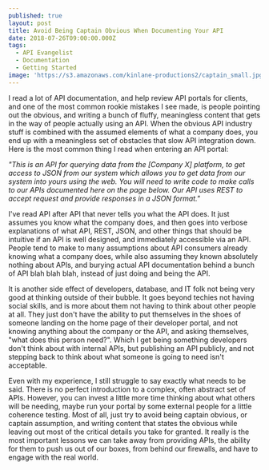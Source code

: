 ```yaml
---
published: true
layout: post
title: Avoid Being Captain Obvious When Documenting Your API
date: 2018-07-26T09:00:00.000Z
tags:
  - API Evangelist
  - Documentation
  - Getting Started
image: 'https://s3.amazonaws.com/kinlane-productions2/captain_small.jpg'
---
```

<p></p>I read a lot of API documentation, and help review API portals for clients, and one of the most common rookie mistakes I see made, is people pointing out the obvious, and writing a bunch of fluffy, meaningless content that gets in the way of people actually using an API. When the obvious API industry stuff is combined with the assumed elements of what a company does, you end up with a meaningless set of obstacles that slow API integration down. Here is the most common thing I read when entering an API portal:

_"This is an API for querying data from the [Company X] platform, to get access to JSON from our system which allows you to get data from our system into yours using the web. You will need to write code to make calls to our APIs documented here on the page below. Our API uses REST to accept request and provide responses in a JSON format."_

I've read API after API that never tells you what the API does. It just assumes you know what the company does, and then goes into verbose explanations of what API, REST, JSON, and other things that should be intuitive if an API is well designed, and immediately accessible via an API. People tend to make to many assumptions about API consumers already knowing what a company does, while also assuming they known absolutely nothing about APIs, and burying actual API documentation behind a bunch of API blah blah blah, instead of just doing and being the API.

It is another side effect of developers, database, and IT folk not being very good at thinking outside of their bubble. It goes beyond techies not having social skills, and is more about them not having to think about other people at all. They just don't have the ability to put themselves in the shoes of someone landing on the home page of their developer portal, and not knowing anything about the company or the API, and asking themselves, "what does this person need?". Which I get being something developers don't think about with internal APIs, but publishing an API publicly, and not stepping back to think about what someone is going to need isn't acceptable.

Even with my experience, I still struggle to say exactly what needs to be said. There is no perfect introduction to a complex, often abstract set of APIs. However, you can invest a little more time thinking about what others will be needing, maybe run your portal by some external people for a little coherence testing. Most of all, just try to avoid being captain obvious, or captain assumption, and writing content that states the obvious while leaving out most of the critical details you take for granted. It really is the most important lessons we can take away from providing APIs, the ability for them to push us out of our boxes, from behind our firewalls, and have to engage with the real world.
